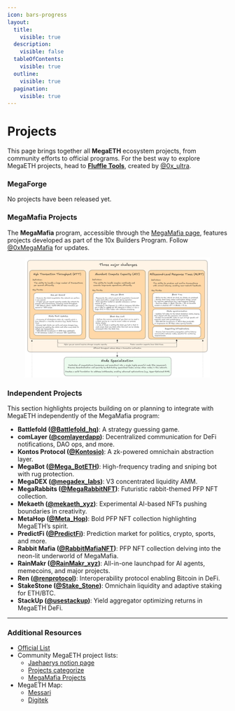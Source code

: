 ```yaml
---
icon: bars-progress
layout:
  title:
    visible: true
  description:
    visible: false
  tableOfContents:
    visible: true
  outline:
    visible: true
  pagination:
    visible: true
---
```


# Projects

This page brings together all **MegaETH** ecosystem projects, from community efforts to official programs. For the best way to explore MegaETH projects, head to [**Fluffle Tools**](https://www.fluffle.tools/), created by [@0x\_ultra](https://x.com/0x_ultra/status/1895105354674909442).

### MegaForge

No projects have been released yet.

### MegaMafia Projects

The **MegaMafia** program, accessible through the [MegaMafia page](https://www.megaeth.com/builder), features projects developed as part of the 10x Builders Program. Follow [@0xMegaMafia](https://x.com/0xMegaMafia) for updates.

<figure><img src="../../.gitbook/assets/image (1).png" alt=""><figcaption></figcaption></figure>

### Independent Projects

This section highlights projects building on or planning to integrate with MegaETH independently of the MegaMafia program:

* **Battlefold (**[**@Battlefold\_hq**](https://x.com/Battlefold_hq)**)**: A strategy guessing game.
* **comLayer (**[**@comlayerdapp**](https://x.com/comlayerdapp)**)**: Decentralized communication for DeFi notifications, DAO ops, and more.
* **Kontos Protocol (**[**@Kontosio)**](https://x.com/Kontosio): A zk-powered omnichain abstraction layer.
* **MegaBot (**[**@Mega\_BotETH**](https://x.com/Mega_BotETH)**)**: High-frequency trading and sniping bot with rug protection.
* **MegaDEX (**[**@megadex\_labs**](https://x.com/megadex_labs)**)**: V3 concentrated liquidity AMM.&#x20;
* **MegaRabbits (**[**@MegaRabbitNFT**](https://x.com/MegaRabbitNFT)**)**: Futuristic rabbit-themed PFP NFT collection.&#x20;
* **Mekaeth (**[**@mekaeth\_xyz**](https://x.com/mekaeth_xyz)**)**: Experimental AI-based NFTs pushing boundaries in creativity.
* **MetaHop (**[**@Meta\_Hop**](https://x.com/Meta_Hop)**)**: Bold PFP NFT collection highlighting MegaETH’s spirit.&#x20;
* **PredictFi (**[**@PredictFi**](https://x.com/PredictFi)**)**: Prediction market for politics, crypto, sports, and more.
* **Rabbit Mafia (**[**@RabbitMafiaNFT**](https://x.com/RabbitMafiaNFT)**)**: PFP NFT collection delving into the neon-lit underworld of MegaMafia.&#x20;
* **RainMakr (**[**@RainMakr\_xyz**](https://x.com/RainMakr_xyz)**)**: All-in-one launchpad for AI agents, memecoins, and major projects.
* **Ren (**[**@renprotocol**](https://x.com/renprotocol)**)**: Interoperability protocol enabling Bitcoin in DeFi.
* **StakeStone (**[**@Stake\_Stone**](https://x.com/Stake_Stone)**)**: Omnichain liquidity and adaptive staking for ETH/BTC.
* **StackUp (**[**@usestackup**](https://x.com/usestackup)**)**: Yield aggregator optimizing returns in MegaETH DeFi.

***

### Additional Resources

* [Official List](https://testnet.megaeth.com/#5)
* Community MegaETH project lists:
  * [Jaehaerys notion page](https://jaehaerys.notion.site/1472bc05039d80689007fbe156de7385?v=4b5dc87108724bb6875d24836fb1e1e6)
  * [Projects categorize](https://x.com/megaethra/status/1902216544890888336)
  * [MegaMafia Projects](https://x.com/aadvark89/status/1877768323443912705)
* MegaETH Map:
  * [Messari](https://x.com/_MegaHub_/status/1889379346537644076)
  * [Digitek](https://x.com/DigiTektrades/status/1881982648824066049)
